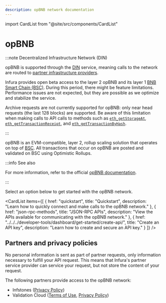 ```yaml
---
description: opBNB network documentation
---
```


import CardList from "@site/src/components/CardList"

# opBNB

:::note Decentralized Infrastructure Network (DIN)

opBNB is supported through the [DIN](https://www.infura.io/solutions/decentralized-infrastructure-service) service,
meaning calls to the network are routed to [partner infrastructure providers](#partners-and-privacy-policies).

Infura provides open beta access to the layer 2 opBNB and its layer 1 [BNB Smart Chain (BSC)](../bnb-smart-chain/index.md). During this period, there might be feature limitations.
Performance issues are not expected, but they are possible as we optimize and stabilize the service.

Archive requests are not currently supported for opBNB: only near head requests (the last 128 blocks) are supported. Be aware of this limitation when making calls
to API calls to methods such as [`eth_getStorageAt`](./json-rpc-methods/eth_getstorageat.mdx),
[`eth_getTransactionReceipt`](./json-rpc-methods/eth_gettransactionreceipt.mdx), and
[`eth_getTransactionByHash`](./json-rpc-methods/eth_gettransactionbyhash.mdx).

:::

opBNB is an EVM-compatible, layer 2, rollup scaling solution that operates on top of [BSC](../bnb-smart-chain/index.md). All transactions that occur on opBNB are posted and validated on BSC using Optimistic Rollups.

:::info See also

For more information, refer to the official [opBNB documentation](https://docs.bnbchain.org/bnb-opbnb/overview/).

:::

Select an option below to get started with the opBNB network.

<CardList
  items={[
    {
      href: "quickstart",
      title: "Quickstart",
      description: "Learn how to quickly connect and make calls to the opBNB network."
    },
    {
      href: "json-rpc-methods",
      title: "JSON-RPC APIs",
      description: "View the APIs available for communicating with the opBNB network."
    },
    {
      href: "../../../developer-tools/dashboard/get-started/create-api/",
      title: "Create an API key",
      description: "Learn how to create and secure an API key."
    }
  ]}
/>

## Partners and privacy policies

No personal information is sent as part of partner requests, only information necessary to fulfill your API request. This means that Infura's partner service provider can service your request, but not store the content of your request.

The following partners provide access to the opBNB network:
<!-- markdown-link-check-disable -->
- Infstones ([Privacy Policy](https://infstones.com/terms/privacy-notice))
- Validation Cloud ([Terms of Use](https://www.validationcloud.io/terms), [Privacy Policy](https://www.validationcloud.io/privacy))
<!-- markdown-link-check-enable -->
